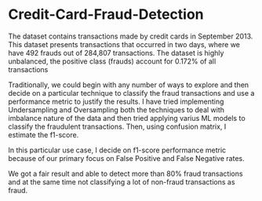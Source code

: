 # Credit-Card-Fraud-Detection

The dataset contains transactions made by credit cards in September 2013. This dataset presents transactions that occurred in two days, where we have 492 frauds out of 284,807 transactions. The dataset is highly unbalanced, the positive class (frauds) account for 0.172% of all transactions

Traditionally, we could begin with any number of ways to explore and then decide on a particular technique to classify the fraud transactions and use a performance metric to justify the results. I have tried implementing Undersampling and Oversampling both the techniques to deal with imbalance nature of the data and then tried applying varius ML models to classify the fraudulent transactions. Then, using confusion matrix, I estimate the f1-score.
 
 In this particular use case, I decide on f1-score performance metric because of our primary focus on False Positive and False Negative rates.
 
 We got a fair result and able to detect more than 80% fraud transactions and at the same time not classifying a lot of non-fraud transactions as fraud.
